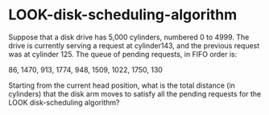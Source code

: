 # LOOK-disk-scheduling-algorithm
Suppose that a disk drive has 5,000 cylinders, numbered 0 to 4999. The drive is currently serving a request at cylinder143, and the previous request was at cylinder 125. The queue of pending requests, in FIFO order is:

86, 1470, 913, 1774, 948, 1509, 1022, 1750, 130

Starting from the current head position, what is the total distance (in cylinders) that the disk arm moves to satisfy all the pending requests for the LOOK disk-scheduling algorithm?

